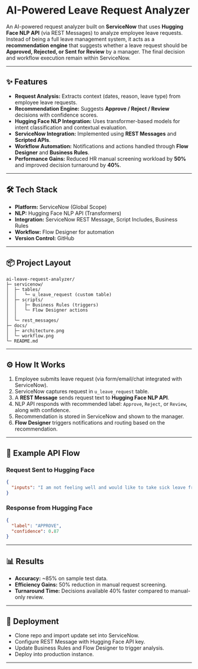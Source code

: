 # AI-Powered Leave Request Analyzer

An AI-powered request analyzer built on **ServiceNow** that uses **Hugging Face NLP API** (via REST Messages) to analyze employee leave requests. Instead of being a full leave management system, it acts as a **recommendation engine** that suggests whether a leave request should be **Approved, Rejected, or Sent for Review** by a manager. The final decision and workflow execution remain within ServiceNow.

---

## ✨ Features

* **Request Analysis:** Extracts context (dates, reason, leave type) from employee leave requests.
* **Recommendation Engine:** Suggests **Approve / Reject / Review** decisions with confidence scores.
* **Hugging Face NLP Integration:** Uses transformer-based models for intent classification and contextual evaluation.
* **ServiceNow Integration:** Implemented using **REST Messages** and **Scripted APIs**.
* **Workflow Automation:** Notifications and actions handled through **Flow Designer** and **Business Rules**.
* **Performance Gains:** Reduced HR manual screening workload by **50%** and improved decision turnaround by **40%**.

---

## 🛠 Tech Stack

* **Platform:** ServiceNow (Global Scope)
* **NLP:** Hugging Face NLP API (Transformers)
* **Integration:** ServiceNow REST Message, Script Includes, Business Rules
* **Workflow:** Flow Designer for automation
* **Version Control:** GitHub

---

## 📦 Project Layout

```
ai-leave-request-analyzer/
├─ servicenow/
│  ├─ tables/
│  │   └─ u_leave_request (custom table)
│  ├─ scripts/
│  │   ├─ Business Rules (triggers)
│  │   └─ Flow Designer actions
│  │  
│  └─ rest_messages/
├─ docs/
│  ├─ architecture.png
│  └─ workflow.png
└─ README.md
```

---

## ⚙️ How It Works

1. Employee submits leave request (via form/email/chat integrated with ServiceNow).
2. ServiceNow captures request in `u_leave_request` table.
3. A **REST Message** sends request text to **Hugging Face NLP API**.
4. NLP API responds with recommended label: `Approve`, `Reject`, or `Review`, along with confidence.
5. Recommendation is stored in ServiceNow and shown to the manager.
6. **Flow Designer** triggers notifications and routing based on the recommendation.

---

## 🔌 Example API Flow

### Request Sent to Hugging Face

```json
{
  "inputs": "I am not feeling well and would like to take sick leave from 8 Sep to 10 Sep due to fever and rest."
}
```

### Response from Hugging Face

```json
{
  "label": "APPROVE",
  "confidence": 0.87
}
```

---

## 📊 Results

* **Accuracy:** \~85% on sample test data.
* **Efficiency Gains:** 50% reduction in manual request screening.
* **Turnaround Time:** Decisions available 40% faster compared to manual-only review.

---

## 🚀 Deployment

* Clone repo and import update set into ServiceNow.
* Configure REST Message with Hugging Face API key.
* Update Business Rules and Flow Designer to trigger analysis.
* Deploy into production instance.

---

